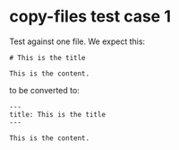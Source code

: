 # copy-files test case 1

Test against one file. We expect this:

    # This is the title

    This is the content.

to be converted to:

    ---
    title: This is the title
    ---

    This is the content.
